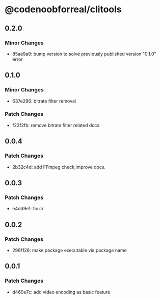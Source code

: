 # @codenoobforreal/clitools

## 0.2.0

### Minor Changes

- 85ae9a9: bump version to solve previously published version "0.1.0" error

## 0.1.0

### Minor Changes

- 637e296: bitrate filter removal

### Patch Changes

- f23f2fb: remove bitrate filter related docs

## 0.0.4

### Patch Changes

- 2b32c4d: add FFmpeg check,improve docs.

## 0.0.3

### Patch Changes

- e4dd9e1: fix ci

## 0.0.2

### Patch Changes

- 296f126: make package executable via package name

## 0.0.1

### Patch Changes

- d460e7c: add video encoding as basic feature
